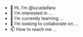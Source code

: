 - 👋 Hi, I’m @lucadallara
- 👀 I’m interested in ...
- 🌱 I’m currently learning ...
- 💞️ I’m looking to collaborate on ...
- 📫 How to reach me ...

<!---
lucadallara/lucadallara is a ✨ special ✨ repository because its `README.md` (this file) appears on your GitHub profile.
You can click the Preview link to take a look at your changes.
--->
